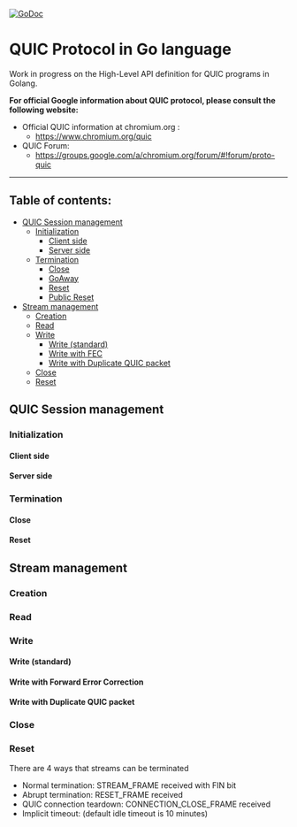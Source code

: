 [![GoDoc](https://godoc.org/github.com/romain-jacotin/quic?status.svg)](https://godoc.org/github.com/romain-jacotin/quic)

# QUIC Protocol in Go language

Work in progress on the High-Level API definition for QUIC programs in Golang.

**For official Google information about QUIC protocol, please consult the following website:**

* Official QUIC information at chromium.org :
    * https://www.chromium.org/quic
* QUIC Forum:
    * https://groups.google.com/a/chromium.org/forum/#!forum/proto-quic

----------------------

## Table of contents:

* [QUIC Session management](#quicsessionmngt)
    * [Initialization](#sessioninitialization)
        * [Client side](#clientside)
        * [Server side](#serverside)
    * [Termination](#sessiontermination)
        * [Close](#sessionclose)
        * [GoAway](#sessiongoaway)
        * [Reset](#sessionionreset)
        * [Public Reset](#sessionpublicreset)
* [Stream management](#streammngt)
    * [Creation](#streamcreation)
    * [Read](#streamread)
    * [Write](#streamwrite)
        * [Write (standard)](#standardwrite)
        * [Write with FEC](#fecwrite)
        * [Write with Duplicate QUIC packet](*duplicatewrite)
    * [Close](#streamclose)
    * [Reset](#streamreset)


## <A name="quicsessionmngt"></A> QUIC Session management

### <A name="sessioninitialization"></A> Initialization

#### <A name="clientside"></A> Client side

#### <A name="serverside"></A> Server side

### <A name="sessiontermination"></A> Termination

#### <A name="connectionclose"></A> Close

#### <A name="publicreset"></A> Reset

## <A name="streammngt"></A> Stream management

### <A name="streamcreation"></A> Creation

### <A name="streamread"></A> Read

### <A name="streamwrite"></A> Write

#### <A name="classicwrite"></A> Write (standard)

#### <A name="fecwrite"></A> Write with Forward Error Correction

#### <A name="duplicatewrite"></A> Write with Duplicate QUIC packet

### <A name="streamclose"></A> Close

### <A name="streamreset"></A> Reset

There are 4 ways that streams can be terminated

* Normal termination: STREAM_FRAME received with FIN bit
* Abrupt termination: RESET_FRAME received
* QUIC connection teardown: CONNECTION_CLOSE_FRAME received
* Implicit timeout: (default idle timeout is 10 minutes)

